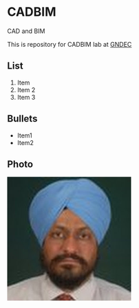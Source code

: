 # CADBIM
CAD and BIM

This is repository for CADBIM lab at
[GNDEC](https://gndec.ac.in)

## List

1. Item
1. Item 2
1. Item 3

## Bullets

- Item1
- Item2

## Photo

![Anoop](assets/hsrai.jpg)